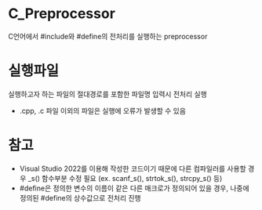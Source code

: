 # C_Preprocessor
C언어에서 #include와 #define의 전처리를 실행하는 preprocessor

# 실행파일
실행하고자 하는 파일의 절대경로를 포함한 파일명 입력시 전처리 실행
* .cpp, .c 파일 이외의 파일은 실행에 오류가 발생할 수 있음

# 참고
- Visual Studio 2022를 이용해 작성한 코드이기 때문에 다른 컴파일러를 사용할 경우 _s() 함수부분 수정 필요 (ex. scanf_s(), strtok_s(), strcpy_s() 등)
- #define은 정의한 변수의 이름이 같은 다른 매크로가 정의되어 있을 경우, 나중에 정의된 #define의 상수값으로 전처리 진행
